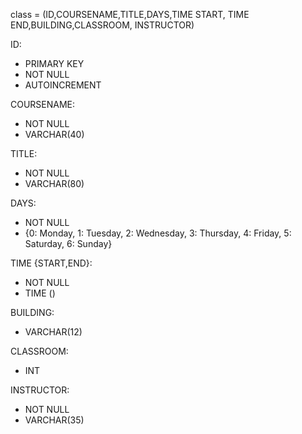 class = (ID,COURSENAME,TITLE,DAYS,TIME START, TIME END,BUILDING,CLASSROOM, INSTRUCTOR)


ID:
- PRIMARY KEY
- NOT NULL
- AUTOINCREMENT

COURSENAME:
- NOT NULL
- VARCHAR(40)

TITLE:
- NOT NULL 
- VARCHAR(80)

DAYS:
- NOT NULL
- {0: Monday, 1: Tuesday, 2: Wednesday, 3: Thursday, 4: Friday, 5: Saturday, 6: Sunday}

TIME {START,END}:
- NOT NULL
- TIME ()

BUILDING:
- VARCHAR(12)

CLASSROOM:
- INT 

INSTRUCTOR: 
- NOT NULL
- VARCHAR(35)
